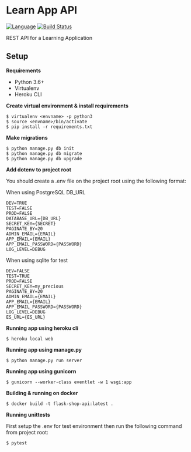 # Learn App API

[![Language](https://img.shields.io/badge/language-python-green.svg)](https://github.com/sartim/learnapp_api)
[![Build Status](https://travis-ci.com/sartim/flask_shop_api.svg?branch=master)](https://travis-ci.com/sartim/learnapp_api.svg?branch=master)

REST API for a Learning Application

## Setup

**Requirements**

* Python 3.6+
* Virtualenv
* Heroku CLI


**Create virtual environment & install requirements**

    $ virtualenv <envname> -p python3
    $ source <envname>/bin/activate
    $ pip install -r requirements.txt

**Make migrations**

    $ python manage.py db init
    $ python manage.py db migrate
    $ python manage.py db upgrade

**Add dotenv to project root**

You should create a .env file on the project root using the following format:

When using PostgreSQL DB_URL

    DEV=TRUE
    TEST=FALSE
    PROD=FALSE
    DATABASE_URL={DB_URL}
    SECRET_KEY={SECRET}
    PAGINATE_BY=20
    ADMIN_EMAIL={EMAIL}
    APP_EMAIL={EMAIL}
    APP_EMAIL_PASSWORD={PASSWORD}
    LOG_LEVEL=DEBUG

When using sqlite for test

    DEV=FALSE
    TEST=TRUE
    PROD=FALSE
    SECRET_KEY=my_precious
    PAGINATE_BY=20
    ADMIN_EMAIL={EMAIL}
    APP_EMAIL={EMAIL}
    APP_EMAIL_PASSWORD={PASSWORD}
    LOG_LEVEL=DEBUG
    ES_URL={ES_URL}

**Running app using heroku cli**

    $ heroku local web
    
**Running app using manage.py**

    $ python manage.py run server

**Running app using gunicorn**

    $ gunicorn --worker-class eventlet -w 1 wsgi:app
    
**Building & running on docker**

    $ docker build -t flask-shop-api:latest .

**Running unittests**
    
First setup the .env for test environment then run the following command from project root:
    
    $ pytest
 